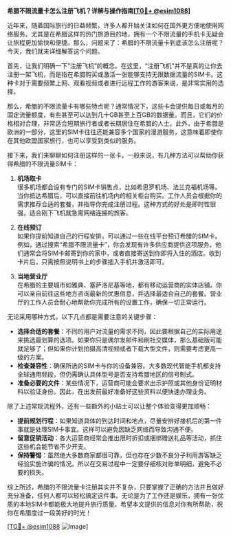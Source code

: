 **希腊不限流量卡怎么注册飞机？详解与操作指南[[TG💪+ @esim1088](https://t.me/s/esim1088)]**

近年来，随着国际旅行的日益频繁，许多人都开始关注如何在国外更方便地使用网络服务。尤其是在希腊这样的热门旅游目的地，拥有一个不限流量的手机卡无疑会让旅程更加愉快和便捷。那么，问题来了：希腊的不限流量卡到底该怎么注册呢？今天，我们就来详细解答这个问题。

首先，让我们明确一下“注册飞机”的概念。在这里，“注册飞机”并不是真的让你去注册一架飞机，而是指在希腊购买或激活一张能够支持无限数据流量的SIM卡。这种卡对于需要频繁上网、观看视频或者进行远程工作的游客来说，是非常实用的选择。

那么，希腊的不限流量卡有哪些特点呢？通常情况下，这些卡会提供每日或每月的固定流量额度，有些甚至可以达到几十GB甚至上百GB的数据量。而且，它们的价格相对合理，非常适合短期旅行者或者长期居住在希腊的人士。此外，由于希腊是欧洲的一部分，这里的SIM卡往往还能兼容多个国家的漫游服务，这意味着即使你在其他欧盟国家旅行，也可以享受到类似的服务。

接下来，我们来聊聊如何注册这样的一张卡。一般来说，有几种方法可以帮助你获得希腊的不限流量SIM卡：

1. **机场取卡**  
   很多机场都会设有专门的SIM卡销售点，比如希思罗机场、法兰克福机场等。当你抵达希腊后，可以直接前往机场内的相关柜台购买。工作人员会根据你的需求推荐合适的套餐，并指导你完成注册过程。这种方式的好处是即时性很强，适合刚下飞机就急需网络连接的旅客。

2. **在线预订**  
   如果你提前知道自己的行程安排，可以通过一些在线平台预订希腊的SIM卡。例如，通过搜索“希腊不限流量卡”，你会发现有许多供应商提供这项服务。他们通常会将SIM卡邮寄到你的家中，或者直接寄送到你即将入住的酒店。收到卡片后，只需按照说明书上的步骤插入手机并激活即可。

3. **当地营业厅**  
   在希腊的主要城市如雅典、塞萨洛尼基等地，都有移动运营商的实体店铺。你可以亲自前往这些地方咨询最新的优惠信息，并选择最适合自己的套餐。营业厅的工作人员会耐心地帮助你完成所有的设置工作，确保一切正常运行。

无论采用哪种方式，以下几点都是需要注意的关键步骤：

- **选择合适的套餐**：不同的用户对流量的需求不同，因此要根据自己的实际用途来挑选最划算的选项。如果你只是偶尔发邮件和刷社交媒体，那么基础版可能就足够了；但如果你计划拍摄高清视频或者下载大型文件，则需要考虑更高一级的方案。
- **检查兼容性**：确保所选的SIM卡与你的设备兼容。大多数现代智能手机都支持全球通用频段，但仍需确认具体型号是否支持希腊地区的信号制式。
- **准备必要的文件**：某些情况下，运营商可能会要求出示护照或其他身份证明材料以验证身份。因此，在出发前最好准备好这些资料以便快速办理业务。

除了上述常规流程外，还有一些额外的小贴士可以让整个体验变得更加顺畅：

- **提前规划行程**：如果知道具体的到达时间和地点，尽量安排好接机后的第一件事就是处理SIM卡事宜。这样可以避免因缺乏网络而导致沟通不便。
- **留意促销活动**：各大运营商经常会推出限时折扣或捆绑赠送礼品等活动，抓住这些机会能节省不少开支。
- **保持警惕**：虽然绝大多数商家都很可靠，但也存在少数不良分子利用游客缺乏经验实施诈骗的情况。所以在交易过程中一定要仔细核对账单明细，避免不必要的损失。

综上所述，希腊的不限流量卡注册其实并不复杂，只要掌握了正确的方法并且做好充分准备，任何人都可以轻松搞定这件事。无论是为了工作还是娱乐，拥有一张优质的本地SIM卡都能极大地提升旅行质量。希望本文提供的信息对你有所帮助，祝你在希腊度过一段美好的时光！

[[TG💪+ @esim1088](https://t.me/s/esim1088) ![Image](https://i.postimg.cc/4NQfJmqS/Snipaste-2025-05-13-00-14-12.png)]